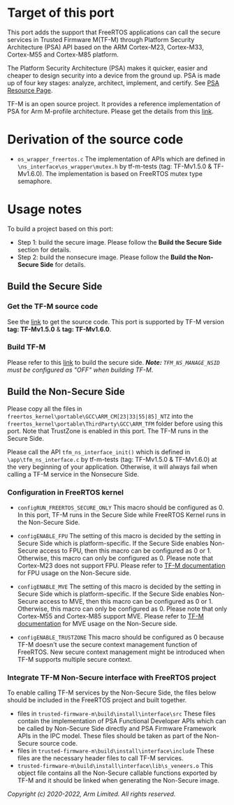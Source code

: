 # Target of this port

This port adds the support that FreeRTOS applications can call the secure
services in Trusted Firmware M(TF-M) through Platform Security Architecture
(PSA) API based on the ARM Cortex-M23, Cortex-M33, Cortex-M55 and Cortex-M85
platform.

The Platform Security Architecture (PSA) makes it quicker, easier and cheaper
to design security into a device from the ground up. PSA is made up of four key
stages: analyze, architect, implement, and certify. See [PSA Resource Page](https://developer.arm.com/architectures/security-architectures/platform-security-architecture).

TF-M is an open source project. It provides a reference implementation of PSA
for Arm M-profile architecture. Please get the details from this [link](https://www.trustedfirmware.org/about/).

# Derivation of the source code

* ```os_wrapper_freertos.c```
  The implementation of APIs which are defined in ```\ns_interface\os_wrapper\mutex.h``` by tf-m-tests
  (tag: TF-Mv1.5.0 & TF-Mv1.6.0). The implementation is based on FreeRTOS mutex type semaphore.

# Usage notes

To build a project based on this port:
* Step 1: build the secure image. Please follow the **Build the Secure Side** section for details.
* Step 2: build the nonsecure image. Please follow the **Build the Non-Secure Side** for details.

## Build the Secure Side

### Get the TF-M source code

See the [link](https://git.trustedfirmware.org/TF-M/trusted-firmware-m.git/) to get the source code. This port is supported by TF-M version **tag: TF-Mv1.5.0** & **tag: TF-Mv1.6.0**.

### Build TF-M

Please refer to this [link](https://developer.nordicsemi.com/nRF_Connect_SDK/doc/latest/tfm/building/tfm_build_instruction.html) to build the secure side.
_**Note:** ```TFM_NS_MANAGE_NSID``` must be configured as "OFF" when building TF-M_.

## Build the Non-Secure Side

Please copy all the files in ```freertos_kernel\portable\GCC\ARM_CM[23|33|55|85]_NTZ``` into the ```freertos_kernel\portable\ThirdParty\GCC\ARM_TFM``` folder before using this port. Note that TrustZone is enabled in this port. The TF-M runs in the Secure Side.

Please call the API ```tfm_ns_interface_init()``` which is defined in ```\app\tfm_ns_interface.c``` by tf-m-tests
(tag: TF-Mv1.5.0 & TF-Mv1.6.0) at the very beginning of your application. Otherwise, it will always fail when calling a TF-M service in the Nonsecure Side.

### Configuration in FreeRTOS kernel

* ```configRUN_FREERTOS_SECURE_ONLY```
This macro should be configured as 0. In this port, TF-M runs in the Secure Side while FreeRTOS
Kernel runs in the Non-Secure Side.

* ```configENABLE_FPU```
The setting of this macro is decided by the setting in Secure Side which is platform-specific.
If the Secure Side enables Non-Secure access to FPU, then this macro can be configured as 0 or 1. Otherwise, this macro can only be configured as 0.
Please note that Cortex-M23 does not support FPU.
Please refer to [TF-M documentation](https://tf-m-user-guide.trustedfirmware.org/integration_guide/tfm_fpu_support.html) for FPU usage on the Non-Secure side.

* ```configENABLE_MVE```
The setting of this macro is decided by the setting in Secure Side which is platform-specific.
If the Secure Side enables Non-Secure access to MVE, then this macro can be configured as 0 or 1. Otherwise, this macro can only be configured as 0.
Please note that only Cortex-M55 and Cortex-M85 support MVE.
Please refer to [TF-M documentation](https://tf-m-user-guide.trustedfirmware.org/integration_guide/tfm_fpu_support.html) for MVE usage on the Non-Secure side.

* ```configENABLE_TRUSTZONE```
This macro should be configured as 0 because TF-M doesn't use the secure context management function of FreeRTOS. New secure context management might be introduced when TF-M supports multiple secure context.


### Integrate TF-M Non-Secure interface with FreeRTOS project

To enable calling TF-M services by the Non-Secure Side, the files below should be included in the FreeRTOS project and built together.
* files in ```trusted-firmware-m\build\install\interface\src```
  These files contain the implementation of PSA Functional Developer APIs which can be called by Non-Secure Side directly and PSA Firmware Framework APIs in the IPC model. These files should be taken as part of the Non-Secure source code.
* files in ```trusted-firmware-m\build\install\interface\include```
  These files are the necessary header files to call TF-M services.
* ```trusted-firmware-m\build\install\interface\lib\s_veneers.o```
  This object file contains all the Non-Secure callable functions exported by
  TF-M and it should be linked when generating the Non-Secure image.



*Copyright (c) 2020-2022, Arm Limited. All rights reserved.*
